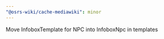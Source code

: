 ```yaml
---
"@osrs-wiki/cache-mediawiki": minor
---
```


Move InfoboxTemplate for NPC into InfoboxNpc in templates
